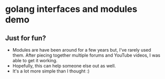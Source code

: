# golang interfaces and modules demo

## Just for fun?
- Modules are have been around for a few years but, I've rarely used them. After piecing together multiple forums and YouTube videos, I was able to get it working.
- Hopefully, this can help someone else out as well.
- It's a lot more simple than I thought :)
